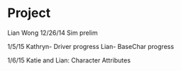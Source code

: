 Project
=======
Lian Wong 12/26/14
Sim prelim

1/5/15
Kathryn- Driver progress
Lian- BaseChar progress

1/6/15
Katie and Lian: Character Attributes

